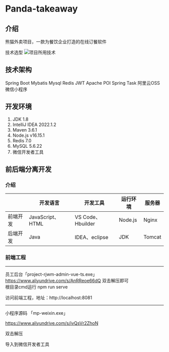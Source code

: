 # Panda-takeaway

## 介绍

熊猫外卖项目，一款为餐饮企业打造的在线订餐软件  

技术选型
![项目所用技术](https://user-images.githubusercontent.com/121293121/227679705-52cf0ca8-230b-4d51-b8bb-6bbb741df58b.png)


## 技术架构

Spring Boot
Mybatis
Mysql
Redis
JWT
Apache POI
Spring Task
阿里云OSS
微信小程序

## 开发环境

1. JDK 1.8
2. IntelliJ IDEA 2022.1.2
3. Maven 3.6.1
4. Node.js v16.15.1
5. Redis 7.0
6. MySQL 5.6.22
7. 微信开发者工具

## 前后端分离开发

### 介绍

|          | **开发语言**     | **开发工具**      | **运行环境** | **服务器** |
| -------- | ---------------- | ----------------- | ------------ | ---------- |
| 前端开发 | JavaScript、HTML | VS Code、Hbuilder | Node.js      | Nginx      |
| 后端开发 | Java             | IDEA、eclipse     | JDK          | Tomcat     |

### 前端工程

------

员工后台「project-rjwm-admin-vue-ts.exe」
https://www.aliyundrive.com/s/AnRReoe66dQ
双击解压即可  
根目录cmd运行 npm run serve

访问前端工程，地址：http://localhost:8081

------

小程序源码 「mp-weixin.exe」

https://www.aliyundrive.com/s/ivQsVr2ZhoN 

双击解压

导入到微信开发者工具



